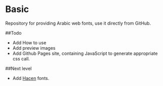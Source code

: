 Basic
=====

Repository for providing Arabic web fonts, use it directly from GitHub.

##Todo

- Add How to use
- Add preview images
- Add Github Pages site, containing JavaScript to generate appropriate css call.

##Next level
- Add [Hacen](http://www.hacen.net/spip.php?rubrique2) fonts.
